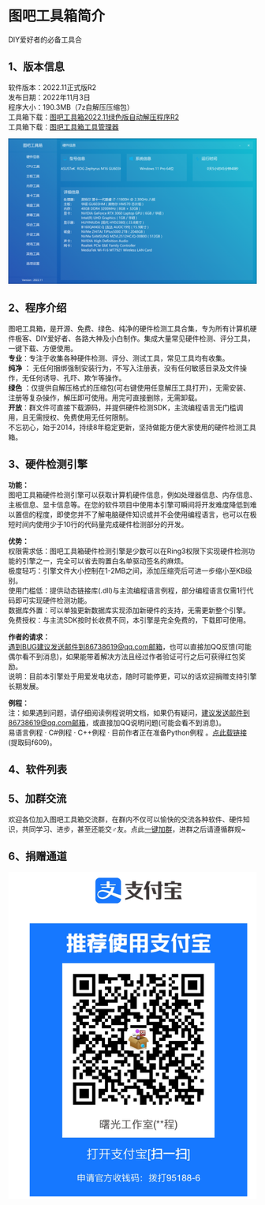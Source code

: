 # 图吧工具箱简介

DIY爱好者的必备工具合

## 1、版本信息
软件版本：2022.11正式版R2   
发布日期：2022年11月3日   
程序大小：190.3MB（7z自解压压缩包）  
工具箱下载：[图吧工具箱2022.11绿色版自动解压程序R2](https://download.tualatin.club/%E5%9B%BE%E5%90%A7%E5%B7%A5%E5%85%B7%E7%AE%B12022.11%E7%BB%BF%E8%89%B2%E7%89%88%E8%87%AA%E5%8A%A8%E8%A7%A3%E5%8E%8B%E7%A8%8B%E5%BA%8FR2.exe)  
工具箱下载：[图吧工具箱工具管理器](https://wwz.lanzout.com/iOgQu0exkkmf) 

![image-20221105145004370](image-20221105145004370.png)


## 2、程序介绍

图吧工具箱，是开源、免费、绿色、纯净的硬件检测工具合集，专为所有计算机硬件极客、DIY爱好者、各路大神及小白制作。集成大量常见硬件检测、评分工具，一键下载、方便使用。  
**专业**：专注于收集各种硬件检测、评分、测试工具，常见工具均有收集。  
**纯净** ： 无任何捆绑强制安装行为，不写入注册表，没有任何敏感目录及文件操作，无任何诱导、孔吓、欺乍等操作。  
**绿色** ：仅提供自解压格式的压缩包(可右键使用任意解压工具打开)，无需安装、注册等复杂操作，解压即可使用。用完可直接删除，无需卸载。  
**开放**：群文件可直接下载源码，并提供硬件检测SDK，主流编程语言无门槛调用，且无需授权、免费使用无任何限制。  
不忘初心，始于2014，持续8年稳定更新，坚持做能方便大家使用的硬件检测工具箱。

## 3、硬件检测引擎
**功能：**  
图吧工具箱硬件检测引擎可以获取计算机硬件信息，例如处理器信息、内存信息、主板信息、显卡信息等。在您的软件项目中使用本引擎可瞬间将开发难度降低到难以置信的程度，即使您并不了解电脑硬件知识或并不会使用编程语言，也可以在极短时间内使用少于10行的代码量完成硬件检测部分的开发。

**优势：**  
权限需求低：图吧工具箱硬件检测引擎是少数可以在Ring3权限下实现硬件检测功能的引擎之一，完全可以省去购置白名单驱动签名的麻烦。  
极度轻巧：引擎文件大小控制在1-2MB之间，添加压缩壳后可进一步缩小至KB级别。  
使用门槛低：提供动态链接库(.dll)与主流编程语言例程，部分编程语言仅需1行代码即可实现硬件检测功能。  
数据库外置：可以单独更新数据库实现添加新硬件的支持，无需更新整个引擎。  
免费授权：与主流SDK按时长收费不同，本引擎是完全免费的，下载即可使用。 

**作者的请求：**  
遇到BUG建议发送邮件到86738619@qq.com邮箱，也可以直接加QQ反馈(可能偶尔看不到消息)，如果能带着解决方法且经过作者验证可行之后可获得红包奖励。  
说明：目前本引擎处于用爱发电状态，随时可能停更，可以的话欢迎捐赠支持引擎长期发展。

**例程：**  
注：如果遇到问题，请仔细阅读例程说明文档，如果仍有疑问，建议发送邮件到86738619@qq.com邮箱，或直接加QQ说明问题(可能会看不到消息)。  
易语言例程 · C#例程 · C++例程 · 目前作者正在准备Python例程 。[点此载链接](https://pan.lanzoux.com/b07rlv7gf) (提取码f609)。

## 4、软件列表

## 5、加群交流
欢迎各位加入图吧工具箱交流群，在群内不仅可以愉快的交流各种软件、硬件知识，共同学习、进步，甚至还能交♂友。点此[一键加群](https://jq.qq.com/?_wv=1027&k=Cvyd7xt5)，进群之后请遵循群规~

## 6、捐赠通道

![image-20221105145659342](image-20221105145659342.png)
